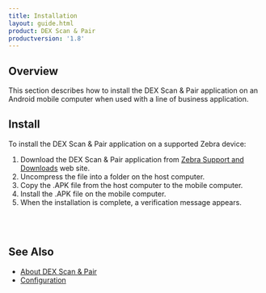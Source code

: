 ```yaml
---
title: Installation
layout: guide.html
product: DEX Scan & Pair
productversion: '1.8'
---
```


## Overview
This section describes how to install the DEX Scan & Pair application on an Android mobile computer when used with a line of business application.

## Install
To install the DEX Scan & Pair application on a supported Zebra device:
1. Download the DEX Scan & Pair application from [Zebra Support and Downloads](http://www.zebra.com/support) web site.
2. Uncompress the file into a folder on the host computer.
3. Copy the .APK file from the host computer to the mobile computer.
4. Install the .APK file on the mobile computer.
5. When the installation is complete, a verification message appears.

<br>
<br>

## See Also

* [About DEX Scan & Pair](../about)
* [Configuration](../configuration)

